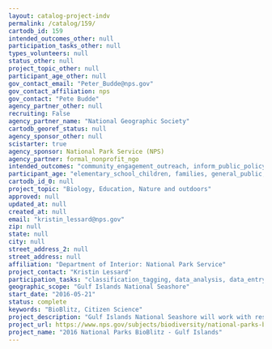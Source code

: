 ```yaml
---
layout: catalog-project-indv
permalink: /catalog/159/
cartodb_id: 159
intended_outcomes_other: null
participation_tasks_other: null
types_volunteers: null
status_other: null
project_topic_other: null
participant_age_other: null
gov_contact_email: "Peter_Budde@nps.gov"
gov_contact_affiliation: nps
gov_contact: "Pete Budde"
agency_partner_other: null
recruiting: False
agency_partner_name: "National Geographic Society"
cartodb_georef_status: null
agency_sponsor_other: null
scistarter: true
agency_sponsor: National Park Service (NPS)
agency_partner: formal_nonprofit_ngo
intended_outcomes: "community_engagement_outreach, inform_public_policy, io_education, operational_integration_use, research_advancement"
participant_age: "elementary_school_children, families, general_public, middle_school_children, targeted_group, teens"
cartodb_id_0: null
project_topic: "Biology, Education, Nature and outdoors"
approved: null
updated_at: null
created_at: null
email: "kristin_lessard@nps.gov"
zip: null
state: null
city: null
street_address_2: null
street_address: null
affiliation: "Department of Interior: National Park Service"
project_contact: "Kristin Lessard"
participation_tasks: "classification_tagging, data_analysis, data_entry, finding_entities, identification, learning, observation, site_selection_description, specimen_sample_collection"
geographic_scope: "Gulf Islands National Seashore"
start_date: "2016-05-21"
status: complete
keywords: "BioBlitz, Citizen Science"
project_description: "Gulf Islands National Seashore will work with resource experts and partners to lead Bioblitz inventories of both aquatic and terrestrial ecosystems in varied locations throughout the park. The Bioblitz event will focus on specific species and critical habitat areas rather than an all-taxa inventory to best serve the resource stewardship goals of the park and inform management decisions. Additionally, educational hands-on activities and booths will enhance the event and foster stewardship and learning for participants and the greater community."
project_url: https://www.nps.gov/subjects/biodiversity/national-parks-bioblitz.htm
project_name: "2016 National Parks BioBlitz - Gulf Islands"
---
```

